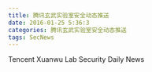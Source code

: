 ```yaml
---
title: 腾讯玄武实验室安全动态推送
date: 2016-01-25 5:36:3
categories: 腾讯玄武实验室安全动态推送
tags: SecNews
---
```


Tencent Xuanwu Lab Security Daily News  
